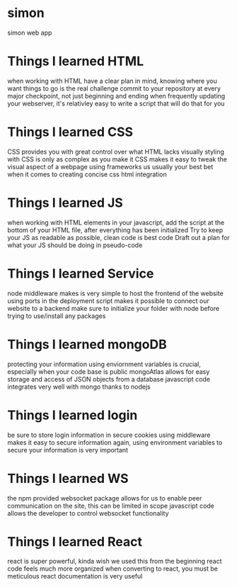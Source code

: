 # simon
simon web app


# Things I learned HTML
when working with HTML have a clear plan in mind, knowing where you want things to go is the real challenge
commit to your repository at every major checkpoint, not just beginning and ending
when frequently updating your webserver, it's relativley easy to write a script that will do that for you 

# Things I learned CSS
CSS provides you with great control over what HTML lacks visually
styling with CSS is only as complex as you make it
CSS makes it easy to tweak the visual aspect of a webpage
using frameworks us usually your best bet when it comes to creating concise css html integration

# Things I learned JS
when working with HTML elements in your javascript, add the script at the bottom of your HTML file, after everything has been initialized
Try to keep your JS as readable as possible, clean code is best code
Draft out a plan for what your JS should be doing in pseudo-code

# Things I learned Service
node middleware makes is very simple to host the frontend of the website
using ports in the deployment script makes it possible to connect our website to a backend
make sure to initialize your folder with node before trying to use/install any packages

# Things I learned mongoDB
protecting your information using enviornment variables is crucial, especially when your code base is public
mongoAtlas allows for easy storage and access of JSON objects from a database
javascript code integrates very well with mongo thanks to nodejs

# Things I learned login
be sure to store login information in secure cookies
using middleware makes it easy to secure information
again, using environment variables to secure your information is very important
# Things I learned WS
the npm provided websocket package allows for us to enable peer communication on the site, this can be limited in scope
javascript code allows the developer to control websocket functionality

# Things I learned React
react is super powerful, kinda wish we used this from the beginning
react code feels much more organized
when converting to react, you must be meticulous 
react documentation is very useful